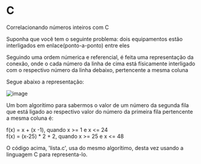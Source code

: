 # C

Correlacionando números inteiros com C

Suponha que você tem o seguinte problema: dois equipamentos estão interligados em enlace(ponto-a-ponto) entre eles

Seguindo uma ordem númerica e referencial, é feita uma representação da conexão, onde o cada número da linha de cima está físicamente interligado com o respectivo número da linha debaixo, pertencente a mesma coluna

Segue abaixo a representação:

![image](https://github.com/user-attachments/assets/00452cb4-8bd9-4fa9-876c-8d8652e6dc67)


Um bom algorítimo para sabermos o valor de um número da segunda fila que está ligado ao respectivo valor do número da primeira fila pertencente a mesma coluna é:

f(x) = x + (x -1), quando x >= 1 e x <= 24 </br>
f(x) = (x-25) * 2 + 2, quando x >= 25 e x <= 48 </br>

O código acima, 'lista.c', usa do mesmo algorítimo, desta vez usando a linguagem C para representa-lo.
